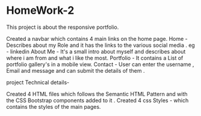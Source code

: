# HomeWork-2

This project is about the responsive portfolio. 

Created a navbar which contains 4 main links on the home page. 
Home - Describes about my Role and it has the links to the various social media . eg - linkedin
About Me - It's a small intro about myself and describes about where i am from and what i like the most.
Portfolio - It contains a List of portfolio gallery's in a mobile view.
Contact - User can enter the username , Email and message and can submit the details of them .

project Technical details-

Created 4 HTML files which follows the Semantic HTML Pattern and with the CSS Bootstrap components added to it  .
Created 4 css Styles - which contains the styles of the main pages.
